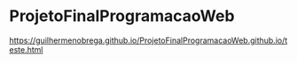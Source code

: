 # ProjetoFinalProgramacaoWeb
https://guilhermenobrega.github.io/ProjetoFinalProgramacaoWeb.github.io/teste.html
